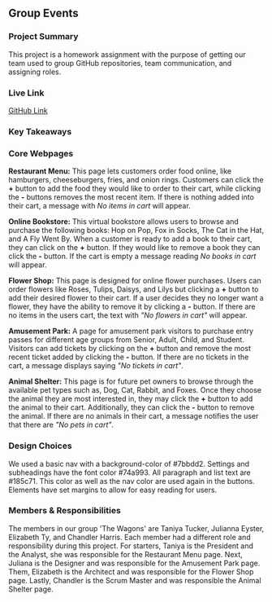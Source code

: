 ## Group Events

### Project Summary

This project is a homework assignment with the purpose of 
getting our team used to group GitHub repositories, team
communication, and assigning roles. 

### Live Link

[GitHub Link](https://{username}.github.io/{reponame}/homework-2)

### Key Takeaways


### Core Webpages

**Restaurant Menu:** This page lets customers order food online, like hamburgers, cheeseburgers, fries, and onion rings. Customers can click the **+** button to add the food they would like to order to their cart, while clicking the **-** buttons removes the most recent item. If there is nothing added into their cart, a message with *No items in cart* will appear.

**Online Bookstore:** This virtual bookstore allows users to browse and purchase the following books: Hop on Pop, Fox in Socks, The Cat in the Hat, and A Fly Went By. When a customer is ready to add a book to their cart, they can click on the **+** button. If they would like to remove a book they can click the **-** button. If the cart is empty a message reading *No books in cart* will appear. 

**Flower Shop:** This page is designed for online flower purchases. Users can order flowers like Roses, Tulips, Daisys, and Lilys but clicking a **+** button to add their desired flower to their cart. If a user decides they no longer want a flower, they have the ability to remove it by clicking a **-** button. If there are no items in the users cart, the text with *"No flowers in cart"* will appear.

**Amusement Park:** A page for amusement park visitors to purchase entry passes for different age groups from Senior, Adult, Child, and Student. Visitors can add tickets by clicking on the **+** button and remove the most recent ticket added by clicking the **-** button. If there are no tickets in the cart, a message displays saying *"No tickets in cart"*. 

**Animal Shelter:** This page is for future pet owners to browse through the available pet types such as, Dog, Cat, Rabbit, and Foxes. Once they choose the animal they are most interested in, they may click the **+** button to add the animal to their cart. Additionally, they can click the **-** button to remove the animal. If there are no animals in their cart, a message notifies the user that there are *"No pets in cart"*. 

### Design Choices

We used a basic nav with a background-color of #7bbdd2.
Settings and subheadings have the font color #74a993. All paragraph and list text are #185c71. This color as well as the nav color are used again in the buttons. Elements have set margins to allow for easy reading for users.

### Members & Responsibilities

The members in our group 'The Wagons' are Taniya Tucker, Julianna Eyster, Elizabeth Ty, and Chandler Harris. Each member had a different role and responsibility during this project. For starters, Taniya is the President and the Analyst, she was responsible for the Restaurant Menu page. Next, Juliana is the Designer and was responsible for the Amusement Park page. Them, Elizabeth is the Architect and was responsible for the Flower Shop page. Lastly, Chandler is the  Scrum Master and was responsible the Animal Shelter page. 
